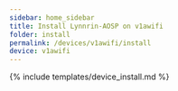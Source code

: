 ```yaml
---
sidebar: home_sidebar
title: Install Lynnrin-AOSP on v1awifi
folder: install
permalink: /devices/v1awifi/install
device: v1awifi
---
```

{% include templates/device_install.md %}
